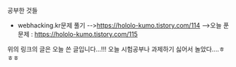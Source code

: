 공부한 것들
- webhacking.kr문제 풀기
-->https://hololo-kumo.tistory.com/114
-->오늘 푼 문제 : https://hololo-kumo.tistory.com/115

위의 링크의 글은 오늘 쓴 글입니다...!!!
오늘 시험공부나 과제하기 싫어서 놀았다....ㅎㅎㅎ
